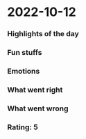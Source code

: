 # 2022-10-12
### Highlights of the day 
  ### Fun stuffs
### Emotions
### What went right
### What went wrong
### Rating: 5